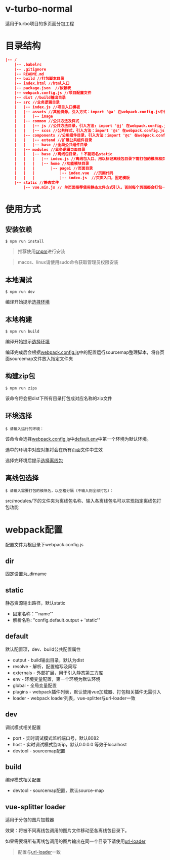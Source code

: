 # v-turbo-normal

适用于turbo项目的多页面分包工程

# 目录结构

```JSON
|-- /
    |-- .babelrc
    |-- .gitignore
    |-- README.md
    |-- build //打包脚本目录
    |-- index.html //html入口
    |-- package.json  //依赖表
    |-- webpack.config.js //项目配置文件
    |-- dist //build输出目录
    |-- src //业务逻辑目录
    |   |-- index.js //项目入口模板
    |   |-- assets //其他资源，引入方式：import '@a' 在webpack.config.js中修改
    |   |   |-- image
    |   |-- common //公共方法及样式
    |   |   |-- js //公共方法目录，引入方法: import '@j' 在webpack.config.js中修改
    |   |   |-- scss //公共样式，引入方法：import '@s' 在webpack.config.js中修改
    |   |-- components //公用组件目录，引入方法：import '@c' 在webpack.config.js中修改
    |   |   |-- extend //扩展公共组件目录
    |   |   |-- base //全局公共组件目录
    |   |-- modules //业务逻辑页面目录
    |   |   |-- base //离线包目录，！不能取名static
    |   |   |   |-- index.js //离线包入口、用以标记离线包目录下需打包的模块和页面
    |   |   |   |-- home //功能模块目录
    |   |   |       |-- page1 //页面目录
    |   |   |           |-- index.vue  //页面代码
    |   |   |           |-- index.js  //页面入口，固定模板
    |-- static //静态文件
        |-- vue.min.js // 单页面推荐使用静态文件方式引入，否则每个页面都会打包一份vue进代码中
```

# 使用方式

## 安装依赖

```
$ npm run install
```

>推荐使用[cnpm](https://cnpmjs.org/)进行安装

>macos、linux请使用sudo命令获取管理员权限安装


## 本地调试

```
$ npm run dev
```

编译开始提示[选择环境](#环境选择)

## 本地构建

```
$ npm run build
```
编译开始提示[选择环境](#环境选择)

编译完成后会根据[webpack.config.js](#webpack配置)中的配置运行sourcemap整理脚本，将各页面sourcemap文件放入指定文件夹
## 构建zip包

```
$ npm run zips
```
该命令将会把dist下所有目录打包成对应名称的zip文件
## 环境选择

```
$ 请输入运行的环境：
```
该命令会选择[webpack.config.js](#webpack配置)中[default.env](#default)中第一个环境为默认环境。

选中的环境中对应对象将会在所有页面文件中生效

选择完环境后提示[选择离线包](#离线包选择)
## 离线包选择

```
$ 请输入需要打包的模块名，以空格分隔（不输入则全部打包）：
```
src/modules/下的文件夹为离线包名称、输入各离线包名可以实现指定离线包打包功能

# webpack配置
配置文件为根目录下webpack.config.js

## dir
固定设置为_dirname

## static
静态资源输出路径，默认static
+ 固定名称："'name'"
+ 解析名称: "config.default.output + 'static'"

## default
默认配置项，dev、build公共配置属性

+ output - build输出目录，默认为dist
+ resolve - 解析，配置缩写及简写
+ externals - 外部扩展，用于引入静态第三方库
+ env - 环境变量配置，第一个环境为默认环境
+ global - 全局变量配置
+ plugins - webpack插件列表，默认使用vue加载器、打包相关插件无需引入
+ loader - webpack loader列表，vue-splitter与url-loader一致

## dev
调试模式相关配置
+ port - 实时调试模式监听端口号，默认8082
+ host - 实时调试模式监听ip，默认0.0.0.0 等效于localhost
+ devtool - sourcemap配置

## build
编译模式相关配置
+ devtool - sourcemap配置，默认source-map

## vue-splitter loader
适用于分包的图片加载器

效果：将被不同离线包调用的图片文件移动至各离线包目录下。

如果需要将所有离线包调用的图片输出在同一个目录下请使用[url-loader](https://github.com/webpack-contrib/url-loader)

>配置与[url-loader](https://github.com/webpack-contrib/url-loader)一致